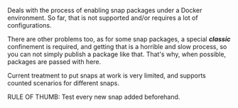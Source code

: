 Deals with the process of enabling snap packages under a Docker environment. So far,
that is not supported and/or requires a lot of configurations.

There are other problems too, as for some snap packages, a special ***classic*** confinement
is required, and getting that is a horrible and slow process, so you can not simply publish
a package like that. That's why, when possible, packages are passed with here.

Current treatment to put snaps at work is very limited, and supports counted scenarios for different
snaps.

RULE OF THUMB: Test every new snap added beforehand.